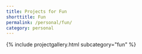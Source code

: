 ```yaml
---
title: Projects for Fun
shorttitle: Fun
permalink: /personal/fun/
category: personal
---
```


{% include projectgallery.html subcategory="fun" %}
